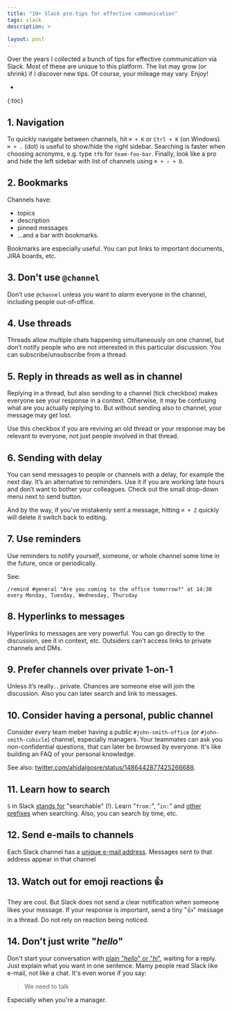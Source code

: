 ```yaml
---
title: "10+ Slack pro-tips for effective communication"
tags: slack
description: >
    
layout: post
---
```


Over the years I collected a bunch of tips for effective communication via Slack.
Most of these are unique to this platform.
The list may grow (or shrink) if I discover new tips.
Of course, your mileage may vary.
Enjoy!

-
{:toc}

## 1. Navigation

To quickly navigate between channels, hit `⌘ + K` or `Ctrl + K` (on Windows). 
`⌘ + .` (dot) is useful to show/hide the right sidebar.
Searching is faster when choosing acronyms, e.g. type `tfb` for `team-foo-bar`.
Finally, look like a pro and hide the left sidebar with list of channels using `⌘ + ⇧ + D`.

## 2. Bookmarks

Channels have:

* topics
* description
* pinned messages
* ...and a bar with bookmarks. 

Bookmarks are especially useful. You can put links to important documents, JIRA boards, etc.

## 3. Don't use `@channel`

Don’t use `@channel` unless you want to _alarm_ everyone in the channel, including people out-of-office.

## 4. Use threads

Threads allow multiple chats happening simultaneously on one channel, but don’t notify people who are not interested in this particular discussion.
You can subscribe/unsubscribe from a thread.

## 5. Reply in threads as well as in channel

Replying in a thread, but also sending to a channel (tick checkbox) makes everyone see your response in a context.
Otherwise, it may be confusing what are you actually replying to.
But without sending also to channel, your message may get lost.

Use this checkbox if you are reviving an old thread or your response may be relevant to everyone, not just people involved in that thread.

## 6. Sending with delay

You can send messages to people or channels with a delay, for example the next day.
It’s an alternative to reminders.
Use it if you are working late hours and don’t want to bother your colleagues.
Check out the small drop-down menu next to send button.

And by the way, if you've mistakenly sent a message, hitting `⌘ + Z` quickly will delete it switch back to editing.

## 7. Use reminders

Use reminders to notify yourself, someone, or whole channel some time in the future, once or periodically.

See: 

```/remind #general "Are you coming to the office tomorrow?" at 14:30 every Monday, Tuesday, Wednesday, Thursday```

## 8. Hyperlinks to messages
    
Hyperlinks to messages are very powerful.
You can go directly to the discussion, see it in context, etc.
Outsiders can't access links to private channels and DMs.

## 9. Prefer channels over private 1-on-1

Unless it’s really... private.
Chances are someone else will join the discussion. Also you can later search and link to messages.

## 10. Consider having a personal, public channel

Consider every team meber having a public `#john-smith-office` (or `#john-smith-cubicle`) channel, especially managers.
Your teammates can ask you non-confidential questions, that can later be browsed by everyone.
It's like building an FAQ of your personal knowledge.

See also: [twitter.com/ahidalgosre/status/1486442877425266688](https://twitter.com/ahidalgosre/status/1486442877425266688).

## 11. Learn how to search

`S` in Slack [stands for](https://www.theverge.com/2016/9/28/13098164/slack-is-an-acronym) "searchable" (!). Learn "`from:`", "`in:`" and [other prefixes](https://slack.com/help/articles/202528808-Search-in-Slack) when searching.
Also, you can search by time, etc.

## 12. Send e-mails to channels

Each Slack channel has a [unique e-mail address](https://slack.com/help/articles/206819278-Send-emails-to-Slack). Messages sent to that address appear in that channel

## 13. Watch out for emoji reactions 👍

They are cool.
But Slack does not send a clear notification when someone likes your message.
If your response is important, send a tiny "👍" message in a thread.
Do not rely on reaction being noticed.

## 14. Don't just write "_hello_"

Don't start your conversation with [plain "_hello_" or "_hi_"](https://nohello.net/), waiting for a reply.
Just explain what you want in one sentence.
Mamy people read Slack like e-mail, not like a chat.
It's even worse if you say:

> We need to talk

Especially when you're a manager.
